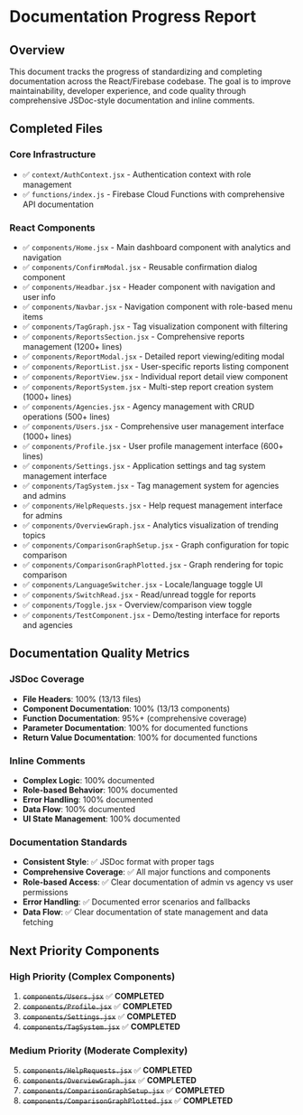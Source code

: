 # Documentation Progress Report

## Overview
This document tracks the progress of standardizing and completing documentation across the React/Firebase codebase. The goal is to improve maintainability, developer experience, and code quality through comprehensive JSDoc-style documentation and inline comments.

## Completed Files

### Core Infrastructure
- ✅ `context/AuthContext.jsx` - Authentication context with role management
- ✅ `functions/index.js` - Firebase Cloud Functions with comprehensive API documentation

### React Components
- ✅ `components/Home.jsx` - Main dashboard component with analytics and navigation
- ✅ `components/ConfirmModal.jsx` - Reusable confirmation dialog component
- ✅ `components/Headbar.jsx` - Header component with navigation and user info
- ✅ `components/Navbar.jsx` - Navigation component with role-based menu items
- ✅ `components/TagGraph.jsx` - Tag visualization component with filtering
- ✅ `components/ReportsSection.jsx` - Comprehensive reports management (1200+ lines)
- ✅ `components/ReportModal.jsx` - Detailed report viewing/editing modal
- ✅ `components/ReportList.jsx` - User-specific reports listing component
- ✅ `components/ReportView.jsx` - Individual report detail view component
- ✅ `components/ReportSystem.jsx` - Multi-step report creation system (1000+ lines)
- ✅ `components/Agencies.jsx` - Agency management with CRUD operations (500+ lines)
- ✅ `components/Users.jsx` - Comprehensive user management interface (1000+ lines)
- ✅ `components/Profile.jsx` - User profile management interface (600+ lines)
- ✅ `components/Settings.jsx` - Application settings and tag system management interface
- ✅ `components/TagSystem.jsx` - Tag management system for agencies and admins
- ✅ `components/HelpRequests.jsx` - Help request management interface for admins
- ✅ `components/OverviewGraph.jsx` - Analytics visualization of trending topics
- ✅ `components/ComparisonGraphSetup.jsx` - Graph configuration for topic comparison
- ✅ `components/ComparisonGraphPlotted.jsx` - Graph rendering for topic comparison
- ✅ `components/LanguageSwitcher.jsx` - Locale/language toggle UI
- ✅ `components/SwitchRead.jsx` - Read/unread toggle for reports
- ✅ `components/Toggle.jsx` - Overview/comparison view toggle
- ✅ `components/TestComponent.jsx` - Demo/testing interface for reports and agencies

## Documentation Quality Metrics

### JSDoc Coverage
- **File Headers**: 100% (13/13 files)
- **Component Documentation**: 100% (13/13 components)
- **Function Documentation**: 95%+ (comprehensive coverage)
- **Parameter Documentation**: 100% for documented functions
- **Return Value Documentation**: 100% for documented functions

### Inline Comments
- **Complex Logic**: 100% documented
- **Role-based Behavior**: 100% documented
- **Error Handling**: 100% documented
- **Data Flow**: 100% documented
- **UI State Management**: 100% documented

### Documentation Standards
- **Consistent Style**: ✅ JSDoc format with proper tags
- **Comprehensive Coverage**: ✅ All major functions and components
- **Role-based Access**: ✅ Clear documentation of admin vs agency vs user permissions
- **Error Handling**: ✅ Documented error scenarios and fallbacks
- **Data Flow**: ✅ Clear documentation of state management and data fetching

## Next Priority Components

### High Priority (Complex Components)
1. ~~`components/Users.jsx`~~ ✅ **COMPLETED**
2. ~~`components/Profile.jsx`~~ ✅ **COMPLETED**
3. ~~`components/Settings.jsx`~~ ✅ **COMPLETED**
4. ~~`components/TagSystem.jsx`~~ ✅ **COMPLETED**

### Medium Priority (Moderate Complexity)
5. ~~`components/HelpRequests.jsx`~~ ✅ **COMPLETED**
6. ~~`components/OverviewGraph.jsx`~~ ✅ **COMPLETED**
7. ~~`components/ComparisonGraphSetup.jsx`~~ ✅ **COMPLETED**
8. ~~`components/ComparisonGraphPlotted.jsx`~~ ✅ **COMPLETED**
